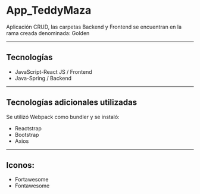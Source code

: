 
# App_TeddyMaza
Aplicación CRUD, las carpetas Backend y Frontend se encuentran en la rama creada denominada: Golden 
***
## Tecnologías
- JavaScript-React JS / Frontend
- Java-Spring / Backend
***
## Tecnologías adicionales utilizadas
Se utilizó Webpack como bundler y se instaló:
- Reactstrap
- Bootstrap
- Axios
***
## Iconos:
- Fortawesome
- Fontawesome
